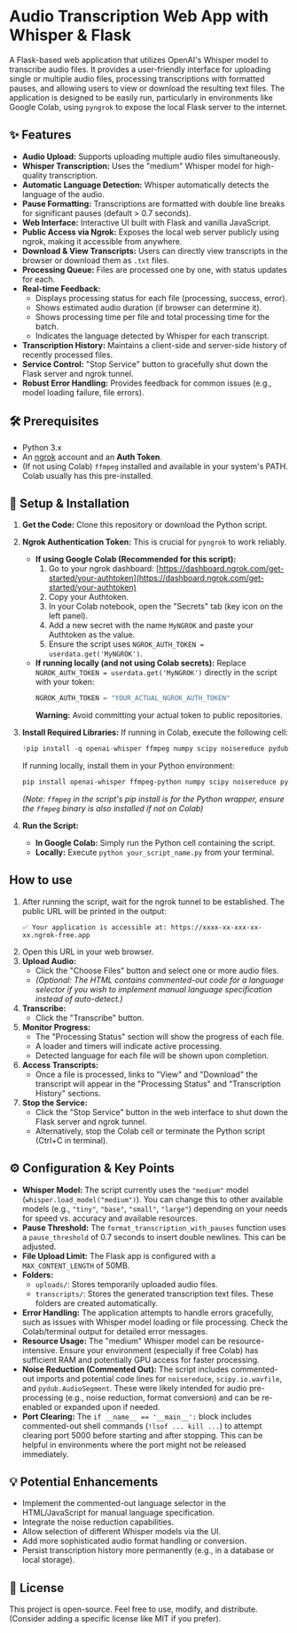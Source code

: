 # Audio Transcription Web App with Whisper & Flask

A Flask-based web application that utilizes OpenAI's Whisper model to transcribe audio files. It provides a user-friendly interface for uploading single or multiple audio files, processing transcriptions with formatted pauses, and allowing users to view or download the resulting text files. The application is designed to be easily run, particularly in environments like Google Colab, using `pyngrok` to expose the local Flask server to the internet.

## ✨ Features

*   **Audio Upload:** Supports uploading multiple audio files simultaneously.
*   **Whisper Transcription:** Uses the "medium" Whisper model for high-quality transcription.
*   **Automatic Language Detection:** Whisper automatically detects the language of the audio.
*   **Pause Formatting:** Transcriptions are formatted with double line breaks for significant pauses (default > 0.7 seconds).
*   **Web Interface:** Interactive UI built with Flask and vanilla JavaScript.
*   **Public Access via Ngrok:** Exposes the local web server publicly using ngrok, making it accessible from anywhere.
*   **Download & View Transcripts:** Users can directly view transcripts in the browser or download them as `.txt` files.
*   **Processing Queue:** Files are processed one by one, with status updates for each.
*   **Real-time Feedback:**
    *   Displays processing status for each file (processing, success, error).
    *   Shows estimated audio duration (if browser can determine it).
    *   Shows processing time per file and total processing time for the batch.
    *   Indicates the language detected by Whisper for each transcript.
*   **Transcription History:** Maintains a client-side and server-side history of recently processed files.
*   **Service Control:** "Stop Service" button to gracefully shut down the Flask server and ngrok tunnel.
*   **Robust Error Handling:** Provides feedback for common issues (e.g., model loading failure, file errors).

## 🛠️ Prerequisites

*   Python 3.x
*   An [ngrok](https://ngrok.com/) account and an **Auth Token**.
*   (If not using Colab) `ffmpeg` installed and available in your system's PATH. Colab usually has this pre-installed.

## 🚀 Setup & Installation

1.  **Get the Code:**
    Clone this repository or download the Python script.

2.  **Ngrok Authentication Token:**
    This is crucial for `pyngrok` to work reliably.
    *   **If using Google Colab (Recommended for this script):**
        1.  Go to your ngrok dashboard: [https://dashboard.ngrok.com/get-started/your-authtoken](https://dashboard.ngrok.com/get-started/your-authtoken)
        2.  Copy your Authtoken.
        3.  In your Colab notebook, open the "Secrets" tab (key icon on the left panel).
        4.  Add a new secret with the name `MyNGROK` and paste your Authtoken as the value.
        5.  Ensure the script uses `NGROK_AUTH_TOKEN = userdata.get('MyNGROK')`.
    *   **If running locally (and not using Colab secrets):**
        Replace `NGROK_AUTH_TOKEN = userdata.get('MyNGROK')` directly in the script with your token:
        ```python
        NGROK_AUTH_TOKEN = "YOUR_ACTUAL_NGROK_AUTH_TOKEN"
        ```
        **Warning:** Avoid committing your actual token to public repositories.

3.  **Install Required Libraries:**
    If running in Colab, execute the following cell:
    ```python
    !pip install -q openai-whisper ffmpeg numpy scipy noisereduce pydub flask pyngrok
    ```
    If running locally, install them in your Python environment:
    ```bash
    pip install openai-whisper ffmpeg-python numpy scipy noisereduce pydub Flask pyngrok
    ```
    *(Note: `ffmpeg` in the script's pip install is for the Python wrapper, ensure the `ffmpeg` binary is also installed if not on Colab)*

4.  **Run the Script:**
    *   **In Google Colab:** Simply run the Python cell containing the script.
    *   **Locally:** Execute `python your_script_name.py` from your terminal.

## How to use

1.  After running the script, wait for the ngrok tunnel to be established. The public URL will be printed in the output:
    ```
    ✅ Your application is accessible at: https://xxxx-xx-xxx-xx-xx.ngrok-free.app
    ```
2.  Open this URL in your web browser.
3.  **Upload Audio:**
    *   Click the "Choose Files" button and select one or more audio files.
    *   *(Optional: The HTML contains commented-out code for a language selector if you wish to implement manual language specification instead of auto-detect.)*
4.  **Transcribe:**
    *   Click the "Transcribe" button.
5.  **Monitor Progress:**
    *   The "Processing Status" section will show the progress of each file.
    *   A loader and timers will indicate active processing.
    *   Detected language for each file will be shown upon completion.
6.  **Access Transcripts:**
    *   Once a file is processed, links to "View" and "Download" the transcript will appear in the "Processing Status" and "Transcription History" sections.
7.  **Stop the Service:**
    *   Click the "Stop Service" button in the web interface to shut down the Flask server and ngrok tunnel.
    *   Alternatively, stop the Colab cell or terminate the Python script (Ctrl+C in terminal).

## ⚙️ Configuration & Key Points

*   **Whisper Model:** The script currently uses the `"medium"` model (`whisper.load_model("medium")`). You can change this to other available models (e.g., `"tiny"`, `"base"`, `"small"`, `"large"`) depending on your needs for speed vs. accuracy and available resources.
*   **Pause Threshold:** The `format_transcription_with_pauses` function uses a `pause_threshold` of 0.7 seconds to insert double newlines. This can be adjusted.
*   **File Upload Limit:** The Flask app is configured with a `MAX_CONTENT_LENGTH` of 50MB.
*   **Folders:**
    *   `uploads/`: Stores temporarily uploaded audio files.
    *   `transcripts/`: Stores the generated transcription text files.
    These folders are created automatically.
*   **Error Handling:** The application attempts to handle errors gracefully, such as issues with Whisper model loading or file processing. Check the Colab/terminal output for detailed error messages.
*   **Resource Usage:** The "medium" Whisper model can be resource-intensive. Ensure your environment (especially if free Colab) has sufficient RAM and potentially GPU access for faster processing.
*   **Noise Reduction (Commented Out):** The script includes commented-out imports and potential code lines for `noisereduce`, `scipy.io.wavfile`, and `pydub.AudioSegment`. These were likely intended for audio pre-processing (e.g., noise reduction, format conversion) and can be re-enabled or expanded upon if needed.
*   **Port Clearing:** The `if __name__ == '__main__':` block includes commented-out shell commands (`!lsof ... kill ...`) to attempt clearing port 5000 before starting and after stopping. This can be helpful in environments where the port might not be released immediately.

## 💡 Potential Enhancements

*   Implement the commented-out language selector in the HTML/JavaScript for manual language specification.
*   Integrate the noise reduction capabilities.
*   Allow selection of different Whisper models via the UI.
*   Add more sophisticated audio format handling or conversion.
*   Persist transcription history more permanently (e.g., in a database or local storage).

## 📄 License

This project is open-source. Feel free to use, modify, and distribute. (Consider adding a specific license like MIT if you prefer).
